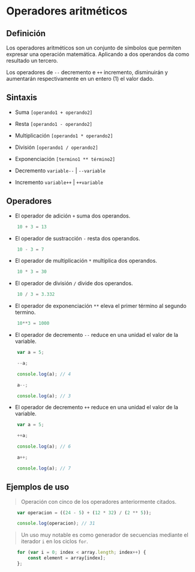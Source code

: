 # Operadores aritméticos

## Definición

Los operadores aritméticos son un conjunto de símbolos que permiten expresar una operación matemática. Aplicando a dos operandos da como resultado un tercero.

Los operadores de ```--``` decremento  e ```++``` incremento, disminuirán y aumentarán respectivamente en un entero (1) el valor dado.

## Sintaxis

- Suma
```[operando1 + operando2]```

- Resta
```[operando1 - operando2]```

- Multiplicación
```[operando1 * operando2]```

- División
```[operando1 / operando2]```

- Exponenciación
```[termino1 ** término2]```

- Decremento
```variable--``` | 
```--variable```

- Incremento
```variable++``` | 
```++variable```

## Operadores

- El operador de adición ```+``` suma dos operandos.

```js
    10 + 3 = 13
```

- El operador de sustracción ```-``` resta dos operandos.

```js
    10 - 3 = 7
```

- El operador de multiplicación ```*``` multiplica dos operandos.

```js
    10 * 3 = 30
```

- El operador de división ```/``` divide dos operandos.

```js
    10 / 3 = 3.332
```

- El operador de exponenciación ```**``` eleva el primer término al segundo termino.

```js
    10**3 = 1000
```

- El operador de decremento ```--``` reduce en una unidad el valor de la variable.

```js
    var a = 5;

    --a;

    console.log(a); // 4

    a--;

    console.log(a); // 3
```

- El operador de decremento ```++``` reduce en una unidad el valor de la variable.

```js
    var a = 5;

    ++a;

    console.log(a); // 6

    a++;

    console.log(a); // 7
```
## Ejemplos de uso

> Operación con cinco de los operadores anteriormente citados.

```js
    var operacion = ((24 - 5) + (12 * 32) / (2 ** 5));

    console.log(operacion); // 31
```

> Un uso muy notable es como generador de secuencias mediante el iterador ```i``` en los ciclos ```for```.

```js
    for (var i = 0; index < array.length; index++) {
        const element = array[index];
    };
```
